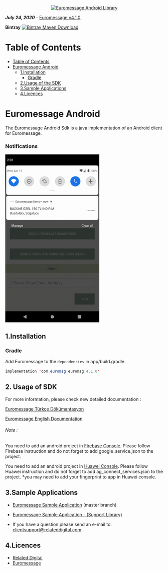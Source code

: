 
<p align="center">
  <a target="_blank" rel="noopener noreferrer" href="https://github.com/relateddigital/euromessage-android"><img src="https://www.tsoftapps.com/Data/Logo/euromsg.svg" alt="Euromessage Android Library" width="600" style="max-width:100%;"></a>
</p>


***July 24, 2020*** - [Euromessage v4.1.0](https://github.com/relateddigital/euromessage-android/releases/tag/4.1.0)

 **Bintray** [ ![Bintray Maven Download](https://api.bintray.com/packages/visilabs/euromessage/euromessage/images/download.svg) ](https://bintray.com/visilabs/euromessage/euromessage/_latestVersion)

# Table of Contents

- [Table of Contents](#table-of-contents)
- [Euromessage Android](#euromessage-android)
  * [1.Installation](#1installation)
    + [Gradle](#gradle)
  * [2.Usage of the SDK](#2usage-of-the-sdk)
  * [3.Sample Applications](#4sample-applications)
  * [4.Licences](#5licences)


# Euromessage Android

The Euromessage Android Sdk is a java implementation of an Android client for Euromessage.


### Notifications
<img src="https://github.com/relateddigital/euromessage-android/blob/master/notification.gif" alt="Euromessage Android Library" width="300" style="max-width:100%;">

## 1.Installation

### Gradle

Add Euromessage to the ```dependencies``` in app/build.gradle.

```java
implementation 'com.euromsg:euromsg:4.1.0'
```

## 2. Usage of SDK 

For more information, please check new detailed documentation :

[Euromessage Türkçe Dökümantasyon](https://relateddigital.atlassian.net/wiki/spaces/RMCKBT/pages/428802131/ANDROID+SDK)

[Euromessage English Documentation](https://relateddigital.atlassian.net/wiki/spaces/KB/pages/428966369/ANDROID+SDK)


 
###### Note :
You need to add an android project in [Firebase Console](https://console.firebase.google.com/). Please follow Firebase instruction and do not forget to add google_service.json to the project.


You need to add an android project in [Huawei Console](https://developer.huawei.com/consumer/en/console). Please follow Huawei instruction and do not forget to add ag_connect_services.json to the project.
*you may need to add your fingerprint to app in Huawei console.


## 3.Sample Applications 

- [Euromessage Sample Application](https://github.com/relateddigital/euromessage-android/releases/tag/3.0.1) 
 (master branch)

- [Euromessage Sample Application - (Support Library) ](https://github.com/relateddigital/euromessage-android/tree/euromessage-support)

- If you have a question please send an e-mail to: <clientsupport@relateddigital.com> 

## 4.Licences

 - [Related Digital ](https://www.relateddigital.com/)
 - [Euromessage](https://www.euromsg.com/)
